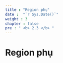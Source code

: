 ```yaml
---
title : "Region phụ"
date :  "`r Sys.Date()`" 
weight : 3 
chapter : false
pre : " <b> 2.3 </b> "
---
```


# Region phụ
